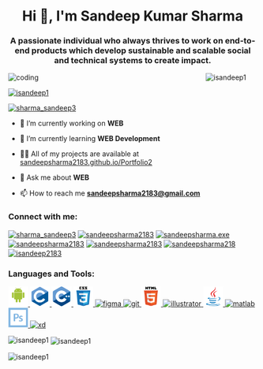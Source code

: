 <h1 align="center">Hi 👋, I'm Sandeep Kumar Sharma</h1>
<h3 align="center">A passionate individual who always thrives to work on end-to-end products which develop sustainable and scalable social and technical systems to create impact.</h3>
<img align="left" alt="coding" width=400 src="https://cdni.iconscout.com/illustration/premium/thumb/coder-3462295-2895977.png" >

<p align="left"> <img src="https://komarev.com/ghpvc/?username=isandeep1&label=Profile%20views&color=0e75b6&style=flat" alt="isandeep1" /> </p>

<p align="left"> <a href="https://github.com/ryo-ma/github-profile-trophy"><img src="https://github-profile-trophy.vercel.app/?username=isandeep1" alt="isandeep1" /></a> </p>

<p align="left"> <a href="https://twitter.com/sharma_sandeep3" target="blank"><img src="https://img.shields.io/twitter/follow/sharma_sandeep3?logo=twitter&style=for-the-badge" alt="sharma_sandeep3" /></a> </p>

- 🔭 I’m currently working on **WEB**

- 🌱 I’m currently learning **WEB Development**

- 👨‍💻 All of my projects are available at [sandeepsharma2183.github.io/Portfolio2](sandeepsharma2183.github.io/portfolio)

- 💬 Ask me about **WEB**

- 📫 How to reach me **sandeepsharma2183@gmail.com**

<h3 align="left">Connect with me:</h3>
<p align="left">
<a href="https://twitter.com/sharma_sandeep3" target="blank"><img align="center" src="https://raw.githubusercontent.com/rahuldkjain/github-profile-readme-generator/master/src/images/icons/Social/twitter.svg" alt="sharma_sandeep3" height="30" width="40" /></a>
<a href="https://linkedin.com/in/sandeepsharma2183" target="blank"><img align="center" src="https://raw.githubusercontent.com/rahuldkjain/github-profile-readme-generator/master/src/images/icons/Social/linked-in-alt.svg" alt="sandeepsharma2183" height="30" width="40" /></a>
<a href="https://instagram.com/sandeepsharma.exe" target="blank"><img align="center" src="https://raw.githubusercontent.com/rahuldkjain/github-profile-readme-generator/master/src/images/icons/Social/instagram.svg" alt="sandeepsharma.exe" height="30" width="40" /></a>
<a href="https://medium.com/sandeepsharma2183" target="blank"><img align="center" src="https://raw.githubusercontent.com/rahuldkjain/github-profile-readme-generator/master/src/images/icons/Social/medium.svg" alt="sandeepsharma2183" height="30" width="40" /></a>
<a href="https://www.codechef.com/users/sandeepsharma2183" target="blank"><img align="center" src="https://cdn.jsdelivr.net/npm/simple-icons@3.1.0/icons/codechef.svg" alt="sandeepsharma2183" height="30" width="40" /></a>
<a href="https://www.hackerrank.com/sandeepsharma218" target="blank"><img align="center" src="https://raw.githubusercontent.com/rahuldkjain/github-profile-readme-generator/master/src/images/icons/Social/hackerrank.svg" alt="sandeepsharma218" height="30" width="40" /></a>
<a href="https://auth.geeksforgeeks.org/user/isandeep2183" target="blank"><img align="center" src="https://raw.githubusercontent.com/rahuldkjain/github-profile-readme-generator/master/src/images/icons/Social/geeks-for-geeks.svg" alt="isandeep2183" height="30" width="40" /></a>
</p>

<h3 align="left">Languages and Tools:</h3>
<p align="left"> <a href="https://developer.android.com" target="_blank" rel="noreferrer"> <img src="https://raw.githubusercontent.com/devicons/devicon/master/icons/android/android-original-wordmark.svg" alt="android" width="40" height="40"/> </a> <a href="https://www.cprogramming.com/" target="_blank" rel="noreferrer"> <img src="https://raw.githubusercontent.com/devicons/devicon/master/icons/c/c-original.svg" alt="c" width="40" height="40"/> </a> <a href="https://www.w3schools.com/cpp/" target="_blank" rel="noreferrer"> <img src="https://raw.githubusercontent.com/devicons/devicon/master/icons/cplusplus/cplusplus-original.svg" alt="cplusplus" width="40" height="40"/> </a> <a href="https://www.w3schools.com/css/" target="_blank" rel="noreferrer"> <img src="https://raw.githubusercontent.com/devicons/devicon/master/icons/css3/css3-original-wordmark.svg" alt="css3" width="40" height="40"/> </a> <a href="https://www.figma.com/" target="_blank" rel="noreferrer"> <img src="https://www.vectorlogo.zone/logos/figma/figma-icon.svg" alt="figma" width="40" height="40"/> </a> <a href="https://git-scm.com/" target="_blank" rel="noreferrer"> <img src="https://www.vectorlogo.zone/logos/git-scm/git-scm-icon.svg" alt="git" width="40" height="40"/> </a> <a href="https://www.w3.org/html/" target="_blank" rel="noreferrer"> <img src="https://raw.githubusercontent.com/devicons/devicon/master/icons/html5/html5-original-wordmark.svg" alt="html5" width="40" height="40"/> </a> <a href="https://www.adobe.com/in/products/illustrator.html" target="_blank" rel="noreferrer"> <img src="https://www.vectorlogo.zone/logos/adobe_illustrator/adobe_illustrator-icon.svg" alt="illustrator" width="40" height="40"/> </a> <a href="https://www.java.com" target="_blank" rel="noreferrer"> <img src="https://raw.githubusercontent.com/devicons/devicon/master/icons/java/java-original.svg" alt="java" width="40" height="40"/> </a> <a href="https://www.mathworks.com/" target="_blank" rel="noreferrer"> <img src="https://upload.wikimedia.org/wikipedia/commons/2/21/Matlab_Logo.png" alt="matlab" width="40" height="40"/> </a> <a href="https://www.photoshop.com/en" target="_blank" rel="noreferrer"> <img src="https://raw.githubusercontent.com/devicons/devicon/master/icons/photoshop/photoshop-line.svg" alt="photoshop" width="40" height="40"/> </a> <a href="https://www.adobe.com/products/xd.html" target="_blank" rel="noreferrer"> <img src="https://cdn.worldvectorlogo.com/logos/adobe-xd.svg" alt="xd" width="40" height="40"/> </a> </p>

<p><img align="left" src="https://github-readme-stats.vercel.app/api/top-langs?username=isandeep1&show_icons=true&locale=en&layout=compact" alt="isandeep1" /></p>

<p>&nbsp;<img align="center" src="https://github-readme-stats.vercel.app/api?username=isandeep1&show_icons=true&locale=en" alt="isandeep1" /></p>

<p><img align="center" src="https://github-readme-streak-stats.herokuapp.com/?user=isandeep1&" alt="isandeep1" /></p>
